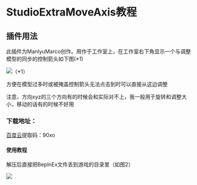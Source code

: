 # StudioExtraMoveAxis教程

## 插件用法

此插件为ManlyuMarco创作。用作于工作室上，在工作室右下角显示一个与调整模型的同步的控制箭头如下图(\*1)

![](media/a619a0be750b3a688e92d5f90b9f15fe.png)（\*1）

方便在模型过多时或被掩盖控制箭头无法点击到时可以直接从这边调整

注意，方向xyz的三个方向有的时候会和实际对不上，我一般用于旋转和调整大小，移动的话有的时候不好用

### **下载地址**：

[百度云](<https://pan.baidu.com/s/1AxCM1pvP58_1L5zBz83H4A>)提取码：90xo

#### **使用教程**

解压后直接把BeplnEx文件丢到游戏的目录里（如图2）

![](media/731b923ee8449e8e389371bae4a04377.png)
